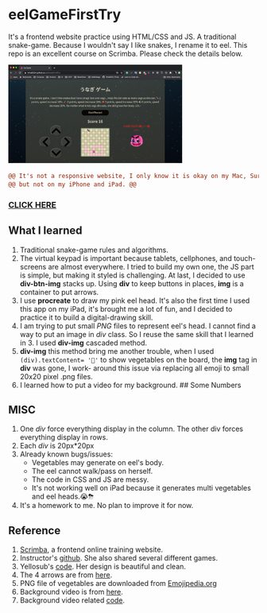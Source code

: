 # eelGameFirstTry
It's a frontend website practice using HTML/CSS and JS. A traditional snake-game. Because I wouldn't say I like snakes, I rename it to eel. This repo is an excellent course on Scrimba. Please check the details below.

<img src="./pics/screen.png" alt="drawing" width="350"/>

```diff
@@ It's not a responsive website, I only know it is okay on my Mac, Surface and Sony's Xperia @@
@@ but not on my iPhone and iPad. @@
```
### [CLICK HERE][mylink]

[mylink]:https://trina0224.github.io/eelGameFirstTry/ "my eelgame"


## What I learned
1. Traditional snake-game rules and algorithms.
2. The virtual keypad is important because tablets, cellphones, and touch-screens are almost everywhere. I tried to build my own one, the JS part is simple, but making it styled is challenging. At last, I decided to use __div-btn-img__ stacks up. Using __div__ to keep buttons in places, __img__ is a container to put arrows.
3.  I use __procreate__ to draw my pink eel head. It's also the first time I used this app on my iPad, it's brought me a lot of fun, and I decided to practice it to build a digital-drawing skill.
4.  I am trying to put small *PNG* files to represent eel's head. I cannot find a way to put an image in *div* class. So I reuse the same skill that I  learned in 3. I used __div-img__ cascaded method.
5. __div-img__ this method bring me another trouble, when I used ```(div).textContent= '🍆'``` to show vegetables on the board,  the __img__ tag in __div__ was gone, I work- around this issue via replacing all emoji to small 20x20 pixel .png files.
6. I learned how to put a video for my background. ## Some Numbers  

## MISC
1.  One *div* force everything display in the column. The other div forces everything display in rows.
2.  Each *div* is 20px*20px
3.  Already known bugs/issues:
	* Vegetables may generate on eel's body.
	* The eel cannot walk/pass on herself.
	* The code in CSS and JS are messy.
	* It's not working well on iPad because it generates multi vegetables and eel heads.😭⛈
4.  It's a homework to me. No plan to improve it for now.    

## Reference
1. [Scrimba][scrimbalink], a frontend online training website.
2. Instructor's [github][Ania]. She also shared several different games.  
3. Yellosub's [code][Yellosub-blackbird24]. Her design is beautiful and clean.
4. The 4 arrows are from [here][icons].
5. PNG file of vegetables are downloaded from [Emojipedia.org][emoji]
6. Background video is from [here][bpVideo].
7. Background video related [code][w3Schools].

[scrimbalink]:https://scrimba.com/ "Scrimba"
[Ania]:https://github.com/kubowania?tab=repositories "Instructor"
[Yellosub-blackbird24]:https://jsfiddle.net/blackbird24/pfd1qmhk/ "code"
[icons]:https://www.flaticon.com/ "flaticon"
[emoji]:https://emojipedia.org/ "Emojipedia"
[bpVideo]:https://cdn.videvo.net/videvo_files/videos/FallingStars5Videvo.mov "background video"
[w3Schools]: https://www.w3schools.com/howto/howto_css_fullscreen_video.asp "w3Schools"
